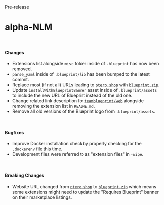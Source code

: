 <span class="badge bg-warning-subtle border border-warning-subtle text-warning-emphasis rounded-pill"><i class="bi bi-binoculars-fill"></i> Pre-release</span>
# alpha-NLM
<br/>

#### Changes
- Extensions list alongside `misc` folder inside of `.blueprint` has now been removed.
- `parse_yaml` inside of `.blueprint/lib` has been bumped to the latest commit.
- Replace most (if not all) URLs leading to [`ptero.shop`](https://ptero.shop) with [`blueprint.zip`](https://blueprint.zip).
- Update `installWithBlueprintBanner` asset inside of `.blueprint/assets` to include the new URL of Blueprint instead of the old one.
- Change related link description for [`teamblueprint/web`](https://github.com/teamblueprint/web) alongside removing the extension list in `README.md`.
- Remove all old versions of the Blueprint logo from `.blueprint/assets`.

<br/>

#### Bugfixes
- Improve Docker installation check by properly checking for the `.dockerenv` file this time.
- Development files were referred to as "extension files" in `-wipe`.

<br/>

#### Breaking Changes
- Website URL changed from [`ptero.shop`](https://ptero.shop) to [`blueprint.zip`](https://blueprint.zip) which means some extensions might need to update the "Requires Blueprint" banner on their marketplace listings.